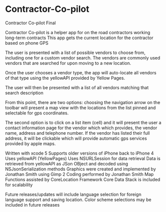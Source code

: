 # Contractor-Co-pilot
Contractor Co-pilot Final

Contractor Co-pilot is a helper app for on the road contractors working long-term contracts
This app gets the current location for the contractor based on phone GPS

The user is presented with a list of possible vendors to choose from, including one for a custom vendor search.
The vendors are commonly used vendors that are searched for upon moving to a new location.

Once the user chooses a vendor type, the app will auto-locate all vendors of that type using the yellowAPI provided by Yellow Pages.

The user will then be presented with a list of all vendors matching that search description

From this point, there are two options: choosing the navigation arrow on the toolbar will present a map view with the
locations from the list pinned and selectable for gps coordinates. 

The second option is to click on a list item (cell) and it will present the user a contact information page for the vendor which
which provides, the vendor name, address and telephone number. If the vendor has listed their full address, it will be 
clickable which will provide automatic gps services provided by apple maps.

Written with xcode 5
Supports older versions of iPhone back to iPhone 4
Uses yellowAPI (YellowPages)
Uses NSURLSession for data retrieval
Data is retrieved from yellowAPI as JSon OBject and decoded using NSJsonSerialization methods
Graphics were created and implemented by Jonathan Smith using Gimp 2
Coding performed by Jonathan Smith
Map Functions assisted by CoreLocation Framework
Core Data Stack is included for scalability

Future releases/updates will include language selection for foreign language support and saving location. 
Color scheme selections may be included in future releases
